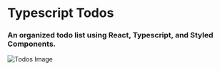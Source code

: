 # Typescript Todos

### An organized todo list using React, Typescript, and Styled Components.

![Todos Image](public/images/todos.png)
